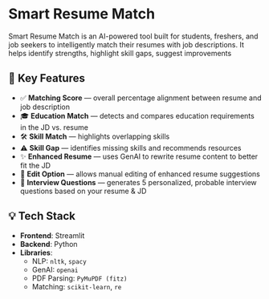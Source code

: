 # Smart Resume Match
Smart Resume Match is an AI-powered tool built for students, freshers, and job seekers to intelligently match their resumes with job descriptions. It helps identify strengths, highlight skill gaps, suggest improvements

## 🚀 Key Features

- ✅ **Matching Score** — overall percentage alignment between resume and job description  
- 🎓 **Education Match** — detects and compares education requirements in the JD vs. resume  
- 🛠️ **Skill Match** — highlights overlapping skills  
- ⚠️ **Skill Gap** — identifies missing skills and recommends resources  
- ✨ **Enhanced Resume** — uses GenAI to rewrite resume content to better fit the JD  
- 📝 **Edit Option** — allows manual editing of enhanced resume suggestions  
- 🎤 **Interview Questions** — generates 5 personalized, probable interview questions based on your resume & JD  
## 💡 Tech Stack

- **Frontend**: Streamlit  
- **Backend**: Python  
- **Libraries**: 
  - NLP: `nltk`, `spacy`
  - GenAI: `openai`
  - PDF Parsing: `PyMuPDF (fitz)`
  - Matching: `scikit-learn`, `re`
